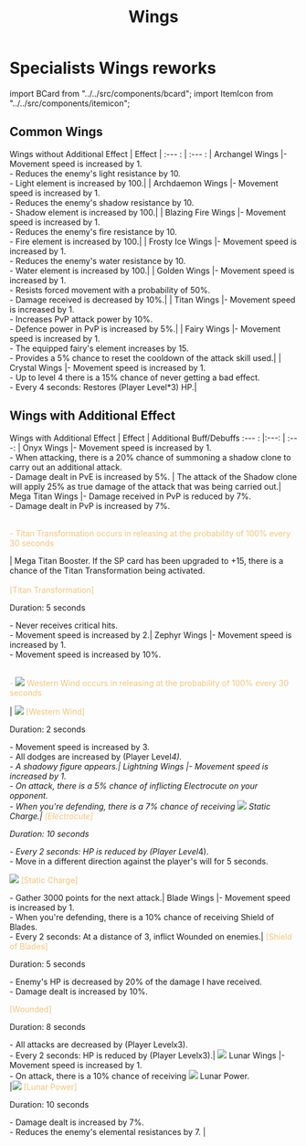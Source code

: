 ﻿---
id: wings-rework
slug: wings-rework
title: Wings
hide_title: true
---
# Specialists Wings reworks

import BCard from "../../src/components/bcard";
import ItemIcon from "../../src/components/itemicon";

## Common Wings

Wings without Additional Effect <ItemIcon iconId="10352"/>| Effect | 
:--- : | :--- : |
 <ItemIcon iconId="2650"/> Archangel Wings |<BCard>- Movement speed is increased by 1.</BCard><br/><BCard>- Reduces the enemy's light resistance by 10.</BCard><br/><BCard>- Light element is increased by 100.</BCard>| |
 <ItemIcon iconId="2651"/> Archdaemon Wings |<BCard>- Movement speed is increased by 1.</BCard><br/><BCard>- Reduces the enemy's shadow resistance by 10.</BCard><br/><BCard>- Shadow element is increased by 100.</BCard>| |
 <ItemIcon iconId="2658"/> Blazing Fire Wings |<BCard>- Movement speed is increased by 1.</BCard><br/><BCard>- Reduces the enemy's fire resistance by 10.</BCard><br/><BCard>- Fire element is increased by 100.</BCard>| |
 <ItemIcon iconId="2659"/> Frosty Ice Wings |<BCard>- Movement speed is increased by 1.</BCard><br/><BCard>- Reduces the enemy's water resistance by 10.</BCard><br/><BCard>- Water element is increased by 100.</BCard>| |
 <ItemIcon iconId="2730"/> Golden Wings |<BCard>- Movement speed is increased by 1.</BCard><br/><BCard>- Resists forced movement with a probability of 50%.</BCard><br/><BCard>- Damage received is decreased by 10%.</BCard>| |
 <ItemIcon iconId="2622"/> Titan Wings |<BCard>- Movement speed is increased by 1.</BCard><br/><BCard>- Increases PvP attack power by 10%.</BCard><br/><BCard>- Defence power in PvP is increased by 5%.</BCard>| | 
 <ItemIcon iconId="2882"/> Fairy Wings |<BCard>- Movement speed is increased by 1.</BCard><br/><BCard>- The equipped fairy's element increases by 15.</BCard><br/><BCard>- Provides a 5% chance to reset the cooldown of the attack skill used.</BCard>| | 
 <ItemIcon iconId="4431"/> Crystal Wings |<BCard>- Movement speed is increased by 1.</BCard><br/><BCard>- Up to level 4 there is a 15% chance of never getting a bad effect.</BCard><br/><BCard>- Every 4 seconds: Restores (Player Level*3) HP.</BCard>| 

## Wings with Additional Effect

Wings with Additional Effect <ItemIcon iconId="10352"/>  | Effect |  Additional Buff/Debuffs 
:--- : |:---:  | :---:  | 
 <ItemIcon iconId="2731"/> Onyx Wings |<BCard>- Movement speed is increased by 1.</BCard><br/><BCard>- When attacking, there is a 20% chance of summoning a shadow clone to carry out an additional attack.</BCard> <br/> <BCard> - Damage dealt in PvE is increased by 5%. </BCard>| The attack of the Shadow clone will apply 25% as true damage of the attack that was being carried out.|
 <ItemIcon iconId="2998"/> Mega Titan Wings |<BCard>- Damage received in PvP is reduced by 7%.</BCard><br/><BCard>- Damage dealt in PvP is increased by 7%. <br/> <br/></BCard><p><font color="#f5c478">- <ItemIcon iconId="10433"/>  Titan Transformation occurs in releasing at the probability of 100% every 30 seconds</font></p>| Mega Titan Booster. If the SP card has been upgraded to +15, there is a chance of the Titan Transformation being activated. <br/><br/> <font color="#f5c478"><ItemIcon iconId="10433"/> [Titan Transformation]</font><p>Duration: 5 seconds</p><BCard>- Never receives critical hits.</BCard><br/><BCard>- Movement speed is increased by 2.</BCard>|
 <ItemIcon iconId="4074"/> Zephyr Wings |<BCard>- Movement speed is increased by 1.</BCard><br/><BCard>- Movement speed is increased by 10%. <br/> <br/></BCard><p><font color="#f5c478">- ![](https://imageshack.com/i/pnAJWAhYj)  Western Wind occurs in releasing at the probability of 100% every 30 seconds</font></p>|<font color="#f5c478"> ![](https://imageshack.com/i/pnAJWAhYj) [Western Wind]</font><p>Duration: 2 seconds</p><BCard>- Movement speed is increased by 3.</BCard><br/><BCard>- All dodges are increased by (Player Level*4).</BCard><br/><BCard>- A shadowy figure appears.</BCard>|
 <ItemIcon iconId="4152"/> Lightning Wings |<BCard>- Movement speed is increased by 1.</BCard><br/><BCard>- On attack, there is a 5% chance of inflicting  <ItemIcon iconId="10529"/> Electrocute on your opponent.</BCard><br/><BCard>- When you're defending, there is a 7% chance of receiving ![](https://imageshack.com/i/pmnWSFeQj) Static Charge.</BCard>|<font color="#f5c478"> <ItemIcon iconId="10529"/> [Electrocute]</font><p>Duration: 10 seconds</p><BCard>- Every 2 seconds: HP is reduced by (Player Level*4).</BCard><br/><BCard>- Move in a different direction against the player's will for 5 seconds.</BCard> <p></p> <p><font color="#f5c478"> ![](https://imageshack.com/i/pmnWSFeQj) [Static Charge]</font></p><BCard>- Gather 3000 points for the next attack.</BCard>|
 <ItemIcon iconId="4324"/> Blade Wings |<BCard>- Movement speed is increased by 1.</BCard><br/><BCard>- When you're defending, there is a 10% chance of receiving <ItemIcon iconId="31360"/> Shield of Blades.</BCard><br/><BCard>- Every 2 seconds: At a distance of 3, inflict <ItemIcon iconId="10502"/> Wounded on enemies.</BCard>|<font color="#f5c478"> <ItemIcon iconId="31360"/> [Shield of Blades]</font><p>Duration: 5 seconds</p><BCard>- Enemy's HP is decreased by 20% of the damage I have received.</BCard><br/><BCard>- Damage dealt is increased by 10%. </BCard> <p> </p> <font color="#f5c478"> <ItemIcon iconId="10502"/> [Wounded]</font><p>Duration: 8 seconds</p><BCard>- All attacks are decreased by (Player Levelx3).</BCard><br/><BCard>- Every 2 seconds: HP is reduced by (Player Levelx3).</BCard>|
 ![](https://i.imgur.com/Lk87sW1.png) Lunar Wings |<BCard>- Movement speed is increased by 1.</BCard><br/><BCard>- On attack, there is a 10% chance of receiving ![](https://i.imgur.com/t34WKgq.png) Lunar Power.<br/></BCard>|<font color="#f5c478">![](https://i.imgur.com/t34WKgq.png) [Lunar Power]</font><p>Duration: 10 seconds</p><BCard>- Damage dealt is increased by 7%.</BCard><br/><BCard>- Reduces the enemy's elemental resistances by 7. </BCard>|
